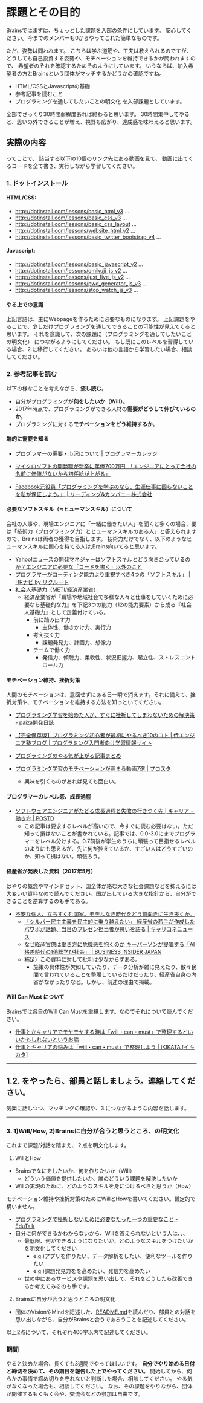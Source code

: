 
# 課題とその目的
Brainsではまずは、ちょっとした課題を入部の条件にしています。
安心してください。今までのメンバーも0からやってこれた簡単なものです。

ただ、姿勢は問われます。
こちらは学ぶ道筋や、工夫は教えられるのですが、
どうしても自己投資する姿勢や、モチベーションを維持できるかが問われますので、
希望者のそれを確認するためそのようにしています。
いうならば、加入希望者の方とBrainsという団体がマッチするかどうかの確認ですね。

- HTML/CSSとJavascriptの基礎
- 参考記事を読むこと
- プログラミングを通してしたいことの明文化
を入部課題としています。

全部でざっくり30時間弱程度あれば終わると思います。
30時間集中してやると、思いの外できることが増え、視野も広がり、達成感を味わえると思います。

## 実際の内容
ってことで、 該当する以下の10個のリンク先にある動画を見て、
動画に出てくるコードを全て書き、実行しながら学習してください。

### 1. ドットインストール

#### HTML/CSS:
- http://dotinstall.com/lessons/basic_html_v3 …
- http://dotinstall.com/lessons/basic_css_v3 …
- http://dotinstall.com/lessons/basic_css_layout …
- http://dotinstall.com/lessons/website_html_v2 …
- http://dotinstall.com/lessons/basic_twitter_bootstrap_v4 …

#### Javascript:
- http://dotinstall.com/lessons/basic_javascript_v2 …
- http://dotinstall.com/lessons/omikuji_js_v2 …
- http://dotinstall.com/lessons/just_five_js_v2 …
- http://dotinstall.com/lessons/pwd_generator_js_v3 …
- http://dotinstall.com/lessons/stop_watch_js_v3 …

#### やる上での意識
上記言語は、主にWebpageを作るために必要なものになります。
上記課題をやることで、少しだけプログラミングを通してできることの可能性が見えてくると思います。
それを意識して、次の課題に（プログラミングを通してしたいことの明文化）
につながるようにしてください。
もし既にこのレベルを習得している場合、2.に移行してください。
あるいは他の言語から学習したい場合、相談してください。

### 2. 参考記事を読む
以下の様なことを考えながら、**流し読む**。
- 自分がプログラミングが**何をしたいか（Will）**。
- 2017年時点で、プログラミングができる人材の**需要がどうして伸びているのか**。
- プログラミングに対する**モチベーションをどう維持するか**。

#### 端的に需要を知る
- <a href='http://programmercollege.jp/demand.html "プログラマーの需要・市況について | プログラマーカレッジ"' target='_blank'>プログラマーの需要・市況について | プログラマーカレッジ</a>

- <a href='http://blogos.com/article/223405/ "マイクロソフトの開発職が新卒に年俸700万円　「エンジニアにとって会社の名前に価値がないから初任給が上がる」"' target='_blank'>マイクロソフトの開発職が新卒に年俸700万円　「エンジニアにとって会社の名前に価値がないから初任給が上がる」</a>

- <a href='http://lrandcom.com/facebook_former_executive_learning_programming_guarantee_life_time_work "Facebook元役員「プログラミングを学ぶのなら、生涯仕事に困らないことを私が保証しよう。」 | リーディング&amp;カンパニー株式会社"' target='_blank'>Facebook元役員「プログラミングを学ぶのなら、生涯仕事に困らないことを私が保証しよう。」 | リーディング&amp;カンパニー株式会社</a>


#### 必要なソフトスキル（≒ヒューマンスキル）について
会社の人事や、現場エンジニアに「一緒に働きたい人」を聞くと多くの場合、要は「技術力（プログラミング力）とヒューマンスキルのある人」と答えられますので、Brainsは両者の獲得を目指します。
技術力だけでなく、以下のようなヒューマンスキルに関心を持てる人は,Brains向いてると思います。
- <a href='http://type.jp/et/feature/2088 "Yahoo!ニュースの開発マネジャーはソフトスキルとどう向き合っているのか？エンジニアに必要な「コードを書く」以外のこと - エンジニアtype | 転職＠type"' target='_blank'>Yahoo!ニュースの開発マネジャーはソフトスキルとどう向き合っているのか？エンジニアに必要な「コードを書く」以外のこと</a>
- <a href='http://hrnabi.com/2016/06/30/11349/' target='_blank'>プログラマーがコーディング能力より重視すべき4つの「ソフトスキル」 | HRナビ by リクルート</a>
- <a href='http://www.meti.go.jp/policy/kisoryoku/' target='_blank'>社会人基礎力（METI/経済産業省）</a>
  - 経済産業省が『職場や地域社会で多様な人々と仕事をしていくために必要なら基礎的な力』を下記3つの能力（12の能力要素）から成る『社会人基礎力』として定義付けている。
    - 前に踏み出す力
      - 主体性、働きかけ力、実行力
    - 考え抜く力
      - 課題発見力、計画力、想像力
    - チームで働く力
      - 発信力、傾聴力、柔軟性、状況把握力、起立性、ストレスコントロール力

#### モチベーション維持、挫折対策

人間のモチベーションは、意図せずにある日一瞬で消えます。それに備えて、挫折対策や、モチベーションを維持する方法を知っといてください。

- <a href='http://paiza.hatenablog.com/entry/2015/10/29/%E3%83%97%E3%83%AD%E3%82%B0%E3%83%A9%E3%83%9F%E3%83%B3%E3%82%B0%E5%AD%A6%E7%BF%92%E3%82%92%E5%A7%8B%E3%82%81%E3%81%9F%E4%BA%BA%E3%81%8C%E3%80%81%E3%81%99%E3%81%90%E3%81%AB%E6%8C%AB%E6%8A%98%E3%81%97 "プログラミング学習を始めた人が、すぐに挫折してしまわないための解決策 - paiza開発日誌"' target='_blank'>プログラミング学習を始めた人が、すぐに挫折してしまわないための解決策 - paiza開発日誌</a>

- <a href='http://www.sejuku.net/blog/3286 "【完全保存版】プログラミング初心者が最初にやるべき10のコト | 侍エンジニア塾ブログ | プログラミング入門者向け学習情報サイト"' target='_blank'>【完全保存版】プログラミング初心者が最初にやるべき10のコト | 侍エンジニア塾ブログ | プログラミング入門者向け学習情報サイト</a>

- <a href='http://wayswebhack.com/programming-motivation-up/ "プログラミングのやる気が上がる記事まとめ"' target='_blank'>プログラミングのやる気が上がる記事まとめ</a>

- <a href='http://programming-study.com/trouble/programming-movie/ "プログラミング学習のモチベーションが高まる動画7選 | プロスタ"' target='_blank'>プログラミング学習のモチベーションが高まる動画7選 | プロスタ</a>
  - 興味を引くものがあれば見ても面白い。


#### プログラマーのレベル感、成長過程

- <a href='http://postd.cc/the-trajectory-of-a-software-engineer-and-where-it-all-goes-wrong/ "ソフトウェアエンジニアがたどる成長過程と失敗の行きつく先 | キャリア・働き方 | POSTD"' target='_blank'>ソフトウェアエンジニアがたどる成長過程と失敗の行きつく先 | キャリア・働き方 | POSTD</a>
  - この記事は要求するレベルが高いので、今すぐに読む必要はない。ただ知って損はないことが書かれている。記事では、0.0-3.0にまでプログラマーをレベル分けする。0.7前後が学生のうちに頑張って目指せるレベルのようにも思えるが、先に何が控えているか、すごい人はどうすごいのか、知って損はない。頑張ろう。
  
#### 経産省が発表した資料（2017年5月）

はやりの概念やマインドセット、国全体が絡む大きな社会課題などを抑えるには大変いい資料なので読んでください。国が出している大きな指針から、自分ができることを逆算するのも手である。
- <a href='http://www.meti.go.jp/committee/summary/eic0009/pdf/020_02_00.pdf' target='_blank'>不安な個人、立ちすくむ国家。モデルなき時代をどう前向きに生き抜くか。</a>
  - <a href='https://news.careerconnection.jp/?p=35692' target='_blank'>「シルバー民主主義を民主的に乗り越えたい」 経産省の若手が作成したパワポが話題、当日のプレゼン担当者が思いを語る | キャリコネニュース</a>
  - <a href='https://www.businessinsider.jp/post-33716' target='_blank'>なぜ経産官僚は働き方に危機感を抱くのか キーパーソンが提唱する「AI格差時代の1億総学び社会」 | BUSINESS INSIDER JAPAN</a>
  - 補足）この資料に対して批判は少なからずある。
    - 施策の具体性が欠如していたり、データ分析が雑に見えたり、散々民間で言われていることを整理しているだけだったり、経産省自身の内省がなかったりなど。しかし、前述の理由で掲載。
 
 #### Will Can Must について
 
 Brainsでは各自のWill Can Mustを重視します。なのでそれについて読んでください。
 - <a href='http://terafeed.jp/20150513/will_can_must.html' target='_blank'>仕事とかキャリアでモヤモヤする時は「will・can・must」で整理するといいかもしれないというお話</a>
 - <a href='http://pras.wp-x.jp/?p=1005' target='_blank'>仕事とキャリアの悩みは「will・can・must」で整理しよう | IKIKATA [イキカタ]</a>
 
-------------------------

## 1.2. をやったら、部員と話しましょう。連絡してください。
気楽に話しつつ、マッチングの確認や、3.につながるような内容を話します。


-------------------------


### 3. 1)Will/How, 2)Brainsに自分が合うと思うところ、の明文化
これまで課題/対話を踏まえ、２点を明文化します。

1. WillとHow
- Brainsでなにをしたいか、何を作りたいか（Will）
  - どういう価値を提供したいか、誰のどういう課題を解決したいか
- Willの実現のために、どのようなスキルを身につけるべきと思うか（How）

モチベーション維持や挫折対策のためにWillとHowを書いてください。暫定的で構いません。
- <a href='http://atsuhiro.hatenablog.com/entry/how-not-to-give-up-lean-to-code' target='_blank'>プログラミングで挫折しないために必要なたった一つの重要なこと - EduTalk</a>
- 自分に何ができるかわからないから、Willを答えられないという人は、、、
  - 最低限、何ができるようになりたいか、どのようなスキルをつけたいかを明文化してください
    - e.g.)アプリを作りたい、データ解析をしたい、便利なツールを作りたい
    - e.g.)課題発見力をを高めたい、発信力を高めたい
  - 世の中にあるサービスや課題を思い出して、それをどうしたら改善できるか考えてみるのも手です。

2. Brainsに自分が合うと思うところの明文化
- 団体のVisionやMindを記述した、<a href="https://github.com/brains-tsukuba/Info-and-Rules/blob/master/README.md" target="_blank">README.md</a>を読んだり、部員との対話を思い出しながら、自分がBrainsと合うであろうことを記述してください。

以上2点について、それぞれ400字以内で記述してください。

### 期間
やると決めた場合、長くても3週間でやってほしいです。
**自分でやり始める日付と締切を決めて、その期日を報告した上でやってください。**
開始してから、何らかの事情で締め切りを守れないと判断した場合、相談してください。
やる気がなくなった場合も、相談してください。
なお、その課題をやりながら、団体が開催するもくもく会や、交流会などの参加は自由です。

